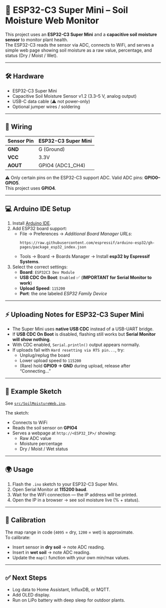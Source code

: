 # 🌱 ESP32-C3 Super Mini – Soil Moisture Web Monitor

This project uses an **ESP32-C3 Super Mini** and a **capacitive soil moisture sensor** to monitor plant health.  
The ESP32-C3 reads the sensor via ADC, connects to WiFi, and serves a simple web page showing soil moisture as a raw value, percentage, and status (Dry / Moist / Wet).

---

## 🛠 Hardware

- ESP32-C3 Super Mini  
- Capacitive Soil Moisture Sensor v1.2 (3.3–5 V, analog output)  
- USB-C data cable (⚠️ not power-only)  
- Optional jumper wires / soldering

---

## 🔌 Wiring

| Sensor Pin | ESP32-C3 Super Mini |
|------------|---------------------|
| **GND**    | G (Ground)          |
| **VCC**    | 3.3V                |
| **AOUT**   | GPIO4 (ADC1_CH4)    |

⚠️ Only certain pins on the ESP32-C3 support ADC. Valid ADC pins: **GPIO0–GPIO5**.  
This project uses **GPIO4**.

---

## 💻 Arduino IDE Setup

1. Install [Arduino IDE](https://www.arduino.cc/en/software).  
2. Add ESP32 board support:  
   - File → Preferences → *Additional Board Manager URLs*:  
     ```
     https://raw.githubusercontent.com/espressif/arduino-esp32/gh-pages/package_esp32_index.json
     ```
   - Tools → Board → Boards Manager → Install **esp32 by Espressif Systems**.  
3. Select the correct settings:  
   - **Board**: `ESP32C3 Dev Module`  
   - **USB CDC On Boot**: `Enabled` ✅ (**IMPORTANT for Serial Monitor to work**)  
   - **Upload Speed**: `115200`  
   - **Port**: the one labeled *ESP32 Family Device*  

---

## ⚡️ Uploading Notes for ESP32-C3 Super Mini

- The Super Mini uses **native USB CDC** instead of a USB-UART bridge.  
- If **USB CDC On Boot** is disabled, flashing still works but **Serial Monitor will show nothing**.  
- With CDC enabled, `Serial.println()` output appears normally.  
- If uploads fail with `Hard resetting via RTS pin...`, try:  
  - Unplug/replug the board  
  - Lower upload speed to `115200`  
  - (Rare) hold **GPIO9 → GND** during upload, release after “Connecting…”

---

## 📜 Example Sketch

See [`src/SoilMoistureWeb.ino`](src/SoilMoistureWeb.ino).  

The sketch:  
- Connects to WiFi  
- Reads the soil sensor on **GPIO4**  
- Serves a webpage at `http://<ESP32_IP>/` showing:  
  - Raw ADC value  
  - Moisture percentage  
  - Dry / Moist / Wet status  

---

## 🌍 Usage

1. Flash the `.ino` sketch to your ESP32-C3 Super Mini.  
2. Open Serial Monitor at **115200 baud**.  
3. Wait for the WiFi connection — the IP address will be printed.  
4. Open the IP in a browser → see soil moisture live (% + status).  

---

## 📏 Calibration

The map range in code (`4095` = dry, `1200` = wet) is approximate.  
To calibrate:  

- Insert sensor in **dry soil** → note ADC reading.  
- Insert in **wet soil** → note ADC reading.  
- Update the `map()` function with your own min/max values.

---

## ✅ Next Steps

- Log data to Home Assistant, InfluxDB, or MQTT.  
- Add OLED display.  
- Run on LiPo battery with deep sleep for outdoor plants.  
